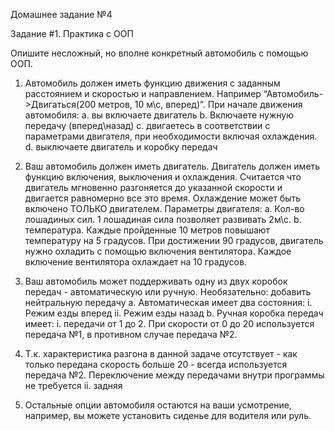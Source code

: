 Домашнее задание №4

Задание #1. Практика с ООП

Опишите несложный, но вполне конкретный автомобиль с помощью ООП.

1. Автомобиль должен иметь функцию движения с заданным расстоянием и
скоростью и направлением. Например “Автомобиль->Двигаться(200 метров, 10
м\с, вперед)”. При начале движения автомобиля:
a. вы включаете двигатель
b. Включаете нужную передачу (вперед\назад)
c. двигаетесь в соответствии с параметрами двигателя, при необходимости
включая охлаждения.
d. выключаете двигатель и коробку передач

2. Ваш автомобиль должен иметь двигатель. Двигатель должен иметь функцию
включения, выключения и охлаждения. Считается что двигатель мгновенно
разгоняется до указанной скорости и двигается равномерно все это время.
Охлаждение может быть включено ТОЛЬКО двигателем. Параметры двигателя:
a. Кол-во лошадиных сил. 1 лошадиная сила позволяет развивать 2м\с.
b. температура. Каждые пройденные 10 метров повышают температуру на
5 градусов. При достижении 90 градусов, двигатель нужно охладить с
помощью включения вентилятора. Каждое включение вентилятора
охлаждает на 10 градусов.

3. Ваш автомобиль может поддерживать одну из двух коробок передач -
автоматическую или ручную. Необязательно​: добавить нейтральную передачу
a. Автоматическая имеет два состояния:
i. Режим езды вперед
ii. Режим езды назад
b. Ручная коробка передач имеет:
i. передачи от 1 до 2. При скорости от 0 до 20 используется
передача №1, в противном случае передача №2.
1. Т.к. характеристика разгона в данной задаче отсутствует - как только передана скорость
больше 20 - всегда используется передача №2. Переключение между передачами внутри
программы не требуется
ii. задняя

4. Остальные опции автомобиля остаются на ваши усмотрение, например, вы
можете установить сиденье для водителя или руль.
